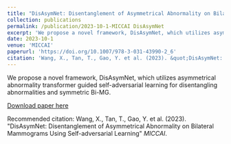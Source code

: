 ```yaml
---
title: "DisAsymNet: Disentanglement of Asymmetrical Abnormality on Bilateral Mammograms Using Self-adversarial Learning"
collection: publications
permalink: /publication/2023-10-1-MICCAI DisAsymNet
excerpt: 'We propose a novel framework, DisAsymNet, which utilizes asymmetrical abnormality transformer guided self-adversarial learning for disentangling abnormalities and symmetric Bi-MG.'
date: 2023-10-1
venue: 'MICCAI'
paperurl: 'https://doi.org/10.1007/978-3-031-43990-2_6'
citation: 'Wang, X., Tan, T., Gao, Y. et al. (2023). &quot;DisAsymNet: Disentanglement of Asymmetrical Abnormality on Bilateral Mammograms Using Self-adversarial Learning.&quot; <i>MICCAI</i>.'
---
```

We propose a novel framework, DisAsymNet, which utilizes asymmetrical abnormality transformer guided self-adversarial learning for disentangling abnormalities and symmetric Bi-MG.

[Download paper here](https://doi.org/10.1007/978-3-031-43990-2_6)

Recommended citation: Wang, X., Tan, T., Gao, Y. et al. (2023). "DisAsymNet: Disentanglement of Asymmetrical Abnormality on Bilateral Mammograms Using Self-adversarial Learning" <i>MICCAI</i>.
